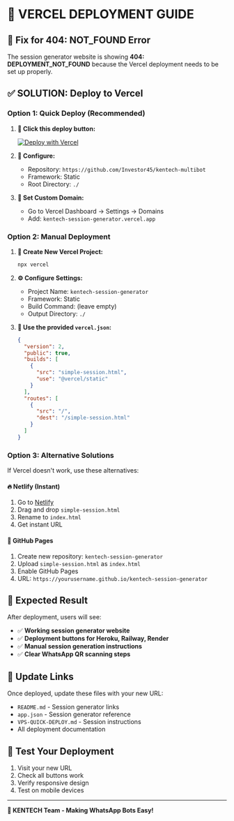 # 🚀 VERCEL DEPLOYMENT GUIDE

## 🚨 Fix for 404: NOT_FOUND Error

The session generator website is showing **404: DEPLOYMENT_NOT_FOUND** because the Vercel deployment needs to be set up properly.

## ✅ **SOLUTION: Deploy to Vercel**

### **Option 1: Quick Deploy (Recommended)**

1. **🔗 Click this deploy button:**

   [![Deploy with Vercel](https://vercel.com/button)](https://vercel.com/new/clone?repository-url=https://github.com/Investor45/kentech-multibot)

2. **📝 Configure:**
   - Repository: `https://github.com/Investor45/kentech-multibot`
   - Framework: Static
   - Root Directory: `./`

3. **🎯 Set Custom Domain:**
   - Go to Vercel Dashboard → Settings → Domains
   - Add: `kentech-session-generator.vercel.app`

### **Option 2: Manual Deployment**

1. **📁 Create New Vercel Project:**
   ```bash
   npx vercel
   ```

2. **⚙️ Configure Settings:**
   - Project Name: `kentech-session-generator`
   - Framework: Static
   - Build Command: (leave empty)
   - Output Directory: `./`

3. **🔧 Use the provided `vercel.json`:**
   ```json
   {
     "version": 2,
     "public": true,
     "builds": [
       {
         "src": "simple-session.html",
         "use": "@vercel/static"
       }
     ],
     "routes": [
       {
         "src": "/",
         "dest": "/simple-session.html"
       }
     ]
   }
   ```

### **Option 3: Alternative Solutions**

If Vercel doesn't work, use these alternatives:

#### **🔥 Netlify (Instant)**
1. Go to [Netlify](https://netlify.com)
2. Drag and drop `simple-session.html` 
3. Rename to `index.html`
4. Get instant URL

#### **📖 GitHub Pages**
1. Create new repository: `kentech-session-generator`
2. Upload `simple-session.html` as `index.html`
3. Enable GitHub Pages
4. URL: `https://yourusername.github.io/kentech-session-generator`

## 🎯 **Expected Result**

After deployment, users will see:
- ✅ **Working session generator website**
- ✅ **Deployment buttons for Heroku, Railway, Render**
- ✅ **Manual session generation instructions**
- ✅ **Clear WhatsApp QR scanning steps**

## 🔗 **Update Links**

Once deployed, update these files with your new URL:
- `README.md` - Session generator links
- `app.json` - Session generator reference
- `VPS-QUICK-DEPLOY.md` - Session instructions
- All deployment documentation

## 📱 **Test Your Deployment**

1. Visit your new URL
2. Check all buttons work
3. Verify responsive design
4. Test on mobile devices

---

**🚀 KENTECH Team - Making WhatsApp Bots Easy!**
